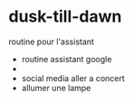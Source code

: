 # dusk-till-dawn
routine pour l'assistant 
- routine assistant google
- 
- social media aller a concert
- allumer une lampe

